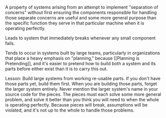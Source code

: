 A property of systems arising from an attempt to implement "separation of concerns" without first ensuring the components responsible for handling those separate concerns are useful and some more general purpose than the specific function they serve in that particular machine when it is operating perfectly.

Leads to system that immediately breaks whenever any small component fails.

Tends to occur in systems built by large teams, particularly in organizations that place a heavy emphasis on "planning," because [[Planning is Pretending]], and it's easier to pretend how to build both a system and its parts before either exist than it is to carry this out.

Lesson: Build large systems from working re-usable parts. If you don't have those parts yet, build them first. When you are building those parts, forget the larger system entirely. Never mention the larger system's name in your source code for the pieces. The pieces must each solve some more general problem, and solve it better than you think you will need to when the whole is operating perfectly. Because pieces will break, assumptions will be violated, and it's not up to the whole to handle those problems.
